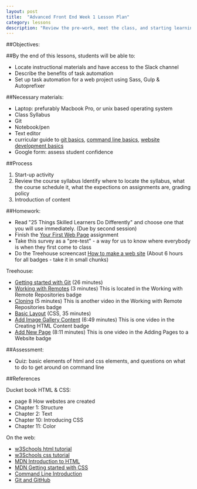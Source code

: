 ```yaml
---
layout: post
title:  "Advanced Front End Week 1 Lesson Plan"
category: lessons
description: "Review the pre-work, meet the class, and starting learning about HTML & CSS."
---
```


##Objectives:


##By the end of this lessons, students will be able to:

*	Locate instructional materials and have access to the Slack channel
* Describe the benefits of task automation
* Set up task automation for a web project using Sass, Gulp & Autoprefixer

##Necessary materials:

*   Laptop: prefurably Macbook Pro, or unix based operating system
*   Class Syllabus
*   Git
*   Notebook/pen
*   Text editor
*   curricular guide to [git basics](https://portlandcodeschool.github.io/primer/git_and_github/), [command line basics](https://portlandcodeschool.github.io/primer/the_command_line/), [website development basics](https://portlandcodeschool.github.io/primer/beginning_html_and_css/)
*   Google form: assess student confidence

##Process
1. Start-up activity
2. Review the course syllabus
	Identify where to locate the syllabus, what the course schedule it, what the expections on assignments are, grading policy
3. Introduction of content


##Homework:

* Read "25 Things Skilled Learners Do Differently" and choose one that you will use immediately. (Due by second session)
* Finish the [Your First Web Page](http://portlandcodeschool.github.io/primer/assignments/01-creating-your-first-website/) assignment
* Take this survey as a "pre-test" - a way for us to know where everybody is when they first come to class
* Do the Treehouse screencast
[How to make a web site](http://teamtreehouse.com/library/how-to-make-a-website)  (About 6 hours for all badges - take it in small chunks)


Treehouse:

*	[Getting started with Git](http://teamtreehouse.com/library/git-basics) (26 minutes)
*	[Working with Remotes](http://teamtreehouse.com/library/git-basics) (3 minutes) This is located in the Working with Remote Repositories badge
*	[Cloning](http://teamtreehouse.com/library/git-basics) (5 minutes)  This is another video in the Working with Remote Repositories badge
*	[Basic Layout](http://teamtreehouse.com/library/css-basics) (CSS, 35 minutes)
*	[Add Image Gallery Content](http://teamtreehouse.com/library/how-to-make-a-website)  (6:49 minutes)  This is one video in the Creating HTML Content badge
*	[Add New Page](http://teamtreehouse.com/library/how-to-make-a-website) (8:11 minutes) This is one video in the Adding Pages to a Website badge


##Assessment:

*	Quiz: basic elements of html and css elements, and questions on what to do to get around on command line

##References

Ducket book HTML & CSS:

* page 8 How webstes are created
* Chapter 1: Structure
* Chapter 2: Text
* Chapter 10: Introducing CSS
* Chapter 11: Color

On the web:

* [w3Schools html tutorial](http://www.w3schools.com/html/default.asp)
* [w3Schools css tutorial](http://www.w3schools.com/css/default.asp)
* [MDN Introduction to HTML](https://developer.mozilla.org/en-US/docs/Web/Guide/HTML/Introduction)
* [MDN Getting started with CSS](https://developer.mozilla.org/en-US/docs/Web/Guide/CSS/Getting_started)
* [Command Line Introduction](https://portlandcodeschool.github.io/primer/the_command_line/)
* [Git and GitHub](https://portlandcodeschool.github.io/primer/git_and_github/)
